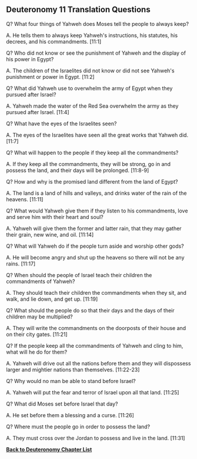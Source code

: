 ## Deuteronomy 11 Translation Questions ##

Q? What four things of Yahweh does Moses tell the people to always keep?

A. He tells them to always keep Yahweh's instructions, his statutes, his decrees, and his commandments. [11:1]

Q? Who did not know or see the punishment of Yahweh and the display of his power in Egypt?

A. The children of the Israelites did not know or did not see Yahweh's punishment or power in Egypt. [11:2]

Q? What did Yahweh use to overwhelm the army of Egypt when they pursued after Israel?

A. Yahweh made the water of the Red Sea overwhelm the army as they pursued after Israel. [11:4]

Q? What have the eyes of the Israelites seen?

A. The eyes of the Israelites have seen all the great works that Yahweh did. [11:7]

Q? What will happen to the people if they keep all the commandments?

A. If they keep all the commandments, they will be strong, go in and possess the land, and their days will be prolonged. [11:8-9]

Q? How and why is the promised land different from the land of Egypt?

A. The land is a land of hills and valleys, and drinks water of the rain of the heavens. [11:11]

Q? What would Yahweh give them if they listen to his commandments, love and serve him with their heart and soul?

A. Yahweh will give them the former and latter rain, that they may gather their grain, new wine, and oil. [11:14]

Q? What will Yahweh do if the people turn aside and worship other gods?

A. He will become angry and shut up the heavens so there will not be any rains. [11:17]

Q? When should the people of Israel teach their children the commandments of Yahweh?

A. They should teach their children the commandments when they sit, and walk, and lie down, and get up. [11:19]

Q? What should the people do so that their days and the days of their children may be multiplied?

A. They will write the commandments on the doorposts of their house and on their city gates. [11:21]

Q? If the people keep all the commandments of Yahweh and cling to him, what will he do for them?

A. Yahweh will drive out all the nations before them and they will dispossess larger and mightier nations than themselves. [11:22-23]

Q? Why would no man be able to stand before Israel?

A. Yahweh will put the fear and terror of Israel upon all that land. [11:25]

Q? What did Moses set before Israel that day?

A. He set before them a blessing and a curse. [11:26]

Q? Where must the people go in order to possess the land?

A. They must cross over the Jordan to possess and live in the land. [11:31]

__[Back to Deuteronomy Chapter List](./)__

